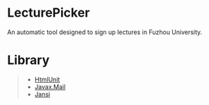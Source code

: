 # LecturePicker
An automatic tool designed to sign up lectures in Fuzhou University.

# Library
> * [HtmlUnit](https://mvnrepository.com/artifact/net.sourceforge.htmlunit/htmlunit/2.33)
> * [Javax.Mail](https://mvnrepository.com/artifact/javax.mail/javax.mail-api/1.6.2)
> * [Jansi](https://mvnrepository.com/artifact/org.fusesource.jansi/jansi/1.17.1)
